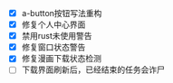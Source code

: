 - [x] a-button按钮写法重构
- [x] 修复个人中心界面
- [x] 禁用rust未使用警告
- [x] 修复窗口状态警告
- [x] 修复漫画下载状态检测
- [ ] 下载界面刷新后，已经结束的任务会诈尸
